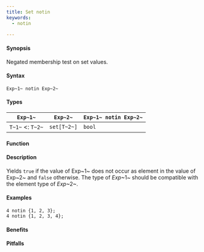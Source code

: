 ```yaml
---
title: Set notin
keywords:
  - notin

---
```


#### Synopsis

Negated membership test on set values.

#### Syntax

`Exp~1~ notin Exp~2~`

#### Types


| `Exp~1~`           |  `Exp~2~`    | `Exp~1~ notin Exp~2~`  |
| --- | --- | --- |
| `T~1~`  <: `T~2~` |  `set[T~2~]` | `bool`                   |


#### Function

#### Description

Yields `true` if the value of Exp~1~ does not occur as element in the value of Exp~2~ and `false` otherwise. The type of _Exp_~1~ should be compatible with the element type of _Exp_~2~.

#### Examples

```rascal-shell
4 notin {1, 2, 3};
4 notin {1, 2, 3, 4};
```

#### Benefits

#### Pitfalls

